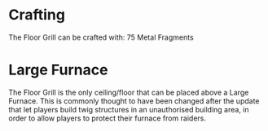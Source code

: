 # Crafting

The Floor Grill can be crafted with:
75 Metal Fragments
# Large Furnace

The Floor Grill is the only ceiling/floor that
can be placed above a Large Furnace. This is
commonly thought to have been changed after the
update that let players build twig structures in an unauthorised building area, in order to allow players to protect their furnace from raiders.

